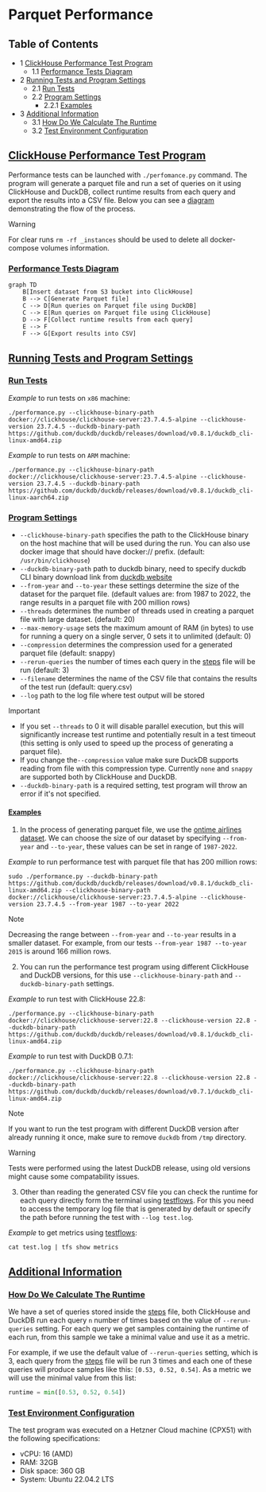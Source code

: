 # Parquet Performance

## Table of Contents

* 1 [ClickHouse Performance Test Program](#ClickHouse-Performance-Test-Program)
  * 1.1 [Performance Tests Diagram](#performance-tests-diagram)
* 2 [Running Tests and Program Settings](#running-tests-and-program-settings)
  * 2.1 [Run Tests](#run-tests)
  * 2.2 [Program Settings](#program-settings)
    * 2.2.1 [Examples](#examples)
* 3 [Additional Information](#additional-information)
  * 3.1 [How Do We Calculate The Runtime](#how-do-we-calculate-the-runtime)
  * 3.2 [Test Environment Configuration](#test-environment-configuration)

## [ClickHouse Performance Test Program](#table-of-contents)

Performance tests can be launched with `./perfomance.py` command. The program will generate a parquet file and run 
a set of queries on it using ClickHouse and DuckDB, collect runtime results from each query and export the 
results into a CSV file. Below you can see a [diagram](#performance-tests-diagram) demonstrating the flow of the process.

> [!WARNING]
> For clear runs `rm -rf _instances` should be used to delete all docker-compose volumes information.


### [Performance Tests Diagram](#table-of-contents)
```mermaid
graph TD
    B[Insert dataset from S3 bucket into ClickHouse]
    B --> C[Generate Parquet file]
    C --> D[Run queries on Parquet file using DuckDB]
    C --> E[Run queries on Parquet file using ClickHouse]
    D --> F[Collect runtime results from each query]
    E --> F
    F --> G[Export results into CSV]
```

## [Running Tests and Program Settings](#table-of-contents)

### [Run Tests](#table-of-contents)

*Example* to run tests on `x86` machine:

```shell
./performance.py --clickhouse-binary-path docker://clickhouse/clickhouse-server:23.7.4.5-alpine --clickhouse-version 23.7.4.5 --duckdb-binary-path https://github.com/duckdb/duckdb/releases/download/v0.8.1/duckdb_cli-linux-amd64.zip 
```

*Example* to run tests on `ARM` machine:

```shell
./performance.py --clickhouse-binary-path docker://clickhouse/clickhouse-server:23.7.4.5-alpine --clickhouse-version 23.7.4.5 --duckdb-binary-path https://github.com/duckdb/duckdb/releases/download/v0.8.1/duckdb_cli-linux-aarch64.zip 
```

### [Program Settings](#table-of-contents)

- `--clickhouse-binary-path` specifies the path to the ClickHouse binary on the host machine that will be used during the run. You can also use docker image that should have docker:// prefix. (default: `/usr/bin/clickhouse`)
- `--duckdb-binary-path` path to duckdb binary, need to specify duckdb CLI binary download link from [duckdb website]
- `--from-year` and `--to-year` these settings determine the size of the dataset for the parquet file. (default values are: from 1987 to 2022, the range results in a parquet file with 200 million rows)
- `--threads` determines the number of threads used in creating a parquet file with large dataset. (default: 20)
- `--max-memory-usage` sets the maximum amount of RAM (in bytes) to use for running a query on a single server, 0 sets it to unlimited (default: 0)
- `--compression` determines the compression used for a generated parquet file (default: snappy)
- `--rerun-queries` the number of times each query in the [steps] file will be run (default: 3)
- `--filename` determines the name of the CSV file that contains the results of the test run (default: query.csv)
- `--log` path to the log file where test output will be stored


> [!IMPORTANT] 
> - If you set `--threads` to 0 it will disable parallel execution, but this will significantly increase test runtime and potentially result in a test timeout (this setting is only used to speed up the process of generating a parquet file).
> - If you change the`--compression` value make sure DuckDB supports reading from file with this compression type. Currently `none` and `snappy` are supported both by ClickHouse and DuckDB.
> - `--duckdb-binary-path` is a required setting, test program will throw an error if it's not specified. 

#### [Examples](#table-of-contents)

1) In the process of generating parquet file, we use the [ontime airlines dataset].
We can choose the size of our dataset by specifying `--from-year` and `--to-year`, these values can be set in range of `1987-2022`.

*Example* to run performance test with parquet file that has 200 million rows:

```shell
sudo ./performance.py --duckdb-binary-path https://github.com/duckdb/duckdb/releases/download/v0.8.1/duckdb_cli-linux-amd64.zip --clickhouse-binary-path docker://clickhouse/clickhouse-server:23.7.4.5-alpine --clickhouse-version 23.7.4.5 --from-year 1987 --to-year 2022 
```

> [!NOTE]
> Decreasing the range between `--from-year` and `--to-year` results in a smaller dataset. For example, from our tests `--from-year 1987 --to-year 2015` is around 166 million rows.
 
2) You can run the performance test program using different ClickHouse and DuckDB versions, for this use `--clickhouse-binary-path` and `--duckdb-binary-path` settings.

*Example* to run test with ClickHouse 22.8:
```shell
./performance.py --clickhouse-binary-path docker://clickhouse/clickhouse-server:22.8 --clickhouse-version 22.8 --duckdb-binary-path https://github.com/duckdb/duckdb/releases/download/v0.8.1/duckdb_cli-linux-amd64.zip 
```

*Example* to run test with DuckDB 0.7.1:
```shell
./performance.py --clickhouse-binary-path docker://clickhouse/clickhouse-server:22.8 --clickhouse-version 22.8 --duckdb-binary-path https://github.com/duckdb/duckdb/releases/download/v0.7.1/duckdb_cli-linux-amd64.zip 
```
> [!NOTE]
> If you want to run the test program with different DuckDB version after already running it once, make sure to remove `duckdb` from `/tmp` directory.

> [!WARNING]
> Tests were performed using the latest DuckDB release, using old versions might cause some compatability issues.

3) Other than reading the generated CSV file you can check the runtime for each query directly form the terminal using [testflows].
For this you need to access the temporary log file that is generated by default or specify the path before running the test with `--log test.log`.

*Example* to get metrics using [testflows]:
```shell
cat test.log | tfs show metrics
```

## [Additional Information](#table-of-contents)

### [How Do We Calculate The Runtime](#table-of-contents)
We have a set of queries stored inside the [steps] file, both ClickHouse and DuckDB run each query `n` number of times based on the value of `--rerun-queries` setting.
For each query we get samples containing the runtime of each run, from this sample we take a minimal value and use it as a metric. 

For example, if we use the default value of `--rerun-queries` setting, which is 3, each query from the [steps] 
file will be run 3 times and each one of these queries will produce samples like this: `[0.53, 0.52, 0.54]`. As a metric we will use the minimal value from this list:
```python
runtime = min([0.53, 0.52, 0.54])
```
### [Test Environment Configuration](#table-of-contents)

The test program was executed on a Hetzner Cloud machine (CPX51) with the following specifications:

- vCPU: 16 (AMD)
- RAM: 32GB
- Disk space: 360 GB
- System: Ubuntu 22.04.2 LTS

[testflows]: https://testflows.com/
[steps]: https://github.com/Altinity/clickhouse-regression/blob/main/parquet/performance/tests/duckdb/steps.py
[duckdb website]: https://duckdb.org/docs/installation/
[ontime airlines dataset]: https://clickhouse.com/docs/en/getting-started/example-datasets/ontime
